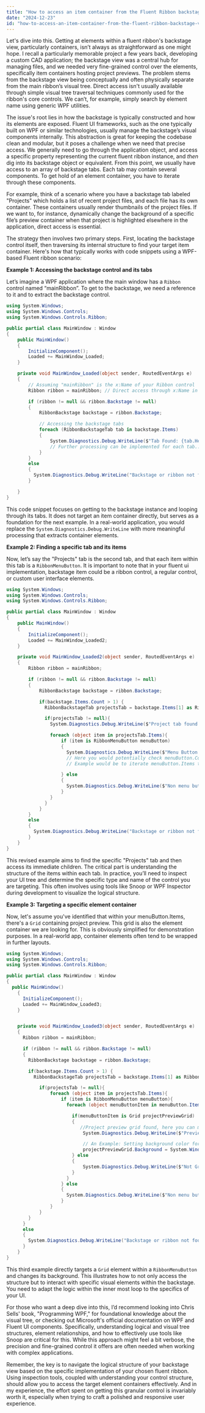 ```yaml
---
title: "How to access an item container from the Fluent Ribbon backstage view?"
date: "2024-12-23"
id: "how-to-access-an-item-container-from-the-fluent-ribbon-backstage-view"
---
```


Let's dive into this. Getting at elements within a fluent ribbon's backstage view, particularly containers, isn’t always as straightforward as one might hope. I recall a particularly memorable project a few years back, developing a custom CAD application; the backstage view was a central hub for managing files, and we needed very fine-grained control over the elements, specifically item containers hosting project previews. The problem stems from the backstage view being conceptually and often physically separate from the main ribbon’s visual tree. Direct access isn't usually available through simple visual tree traversal techniques commonly used for the ribbon's core controls. We can’t, for example, simply search by element name using generic WPF utilities.

The issue's root lies in how the backstage is typically constructed and how its elements are exposed. Fluent UI frameworks, such as the one typically built on WPF or similar technologies, usually manage the backstage’s visual components internally. This abstraction is great for keeping the codebase clean and modular, but it poses a challenge when we need that precise access. We generally need to go through the application object, and access a specific property representing the current fluent ribbon instance, and *then* dig into its backstage object or equivalent. From this point, we usually have access to an array of backstage tabs. Each tab may contain several components. To get hold of an element container, you have to iterate through these components.

For example, think of a scenario where you have a backstage tab labeled "Projects" which holds a list of recent project files, and each file has its own container. These containers usually render thumbnails of the project files. If we want to, for instance, dynamically change the background of a specific file’s preview container when that project is highlighted elsewhere in the application, direct access is essential.

The strategy then involves two primary steps. First, locating the backstage control itself, then traversing its internal structure to find your target item container. Here's how that typically works with code snippets using a WPF-based Fluent ribbon scenario:

**Example 1: Accessing the backstage control and its tabs**

Let’s imagine a WPF application where the main window has a `Ribbon` control named “mainRibbon”. To get to the backstage, we need a reference to it and to extract the backstage control.

```csharp
using System.Windows;
using System.Windows.Controls;
using System.Windows.Controls.Ribbon;

public partial class MainWindow : Window
{
    public MainWindow()
    {
        InitializeComponent();
        Loaded += MainWindow_Loaded;
    }

    private void MainWindow_Loaded(object sender, RoutedEventArgs e)
    {
        // Assuming "mainRibbon" is the x:Name of your Ribbon control
        Ribbon ribbon = mainRibbon; // Direct access through x:Name in this specific context.

        if (ribbon != null && ribbon.Backstage != null)
        {
            RibbonBackstage backstage = ribbon.Backstage;

            // Accessing the backstage tabs
            foreach (RibbonBackstageTab tab in backstage.Items)
            {
                System.Diagnostics.Debug.WriteLine($"Tab Found: {tab.Header}");
                // Further processing can be implemented for each tab...
            }
        }
        else
        {
          System.Diagnostics.Debug.WriteLine("Backstage or ribbon not found.");
        }

    }
}
```

This code snippet focuses on getting to the backstage instance and looping through its tabs. It does not target an item container directly, but serves as a foundation for the next example. In a real-world application, you would replace the `System.Diagnostics.Debug.WriteLine` with more meaningful processing that extracts container elements.

**Example 2: Finding a specific tab and its items**

Now, let’s say the "Projects" tab is the second tab, and that each item within this tab is a `RibbonMenuButton`. It is important to note that in your fluent ui implementation, backstage item could be a ribbon control, a regular control, or custom user interface elements.

```csharp
using System.Windows;
using System.Windows.Controls;
using System.Windows.Controls.Ribbon;

public partial class MainWindow : Window
{
    public MainWindow()
    {
        InitializeComponent();
        Loaded += MainWindow_Loaded2;
    }

    private void MainWindow_Loaded2(object sender, RoutedEventArgs e)
    {
        Ribbon ribbon = mainRibbon;

        if (ribbon != null && ribbon.Backstage != null)
        {
            RibbonBackstage backstage = ribbon.Backstage;

            if(backstage.Items.Count > 1) {
              RibbonBackstageTab projectsTab = backstage.Items[1] as RibbonBackstageTab;

              if(projectsTab != null){
                System.Diagnostics.Debug.WriteLine($"Project tab found: {projectsTab.Header}");

                foreach (object item in projectsTab.Items){
                    if (item is RibbonMenuButton menuButton)
                    {
                      System.Diagnostics.Debug.WriteLine($"Menu Button found:{menuButton.Header}");
                      // Here you would potentially check menuButton.Content and/or menuButton.Item to find your targeted element container based on your UI hierarchy and custom element structure
                      // Example would be to iterate menuButton.Items to find a given container, provided you had that layout.

                    } else
                    {
                      System.Diagnostics.Debug.WriteLine($"Non menu button item found:{item.GetType()}");
                    }
                }
              }
            }
        }
        else
        {
          System.Diagnostics.Debug.WriteLine("Backstage or ribbon not found.");
        }
    }
}
```

This revised example aims to find the specific "Projects" tab and then access its immediate children. The critical part is understanding the structure of the items within each tab. In practice, you’ll need to inspect your UI tree and determine the specific type and name of the control you are targeting. This often involves using tools like Snoop or WPF Inspector during development to visualize the logical structure.

**Example 3: Targeting a specific element container**

Now, let's assume you've identified that within your menuButton.Items, there's a `Grid` containing project preview. This grid is also the element container we are looking for. This is obviously simplified for demonstration purposes. In a real-world app, container elements often tend to be wrapped in further layouts.

```csharp
using System.Windows;
using System.Windows.Controls;
using System.Windows.Controls.Ribbon;

public partial class MainWindow : Window
{
  public MainWindow()
    {
      InitializeComponent();
      Loaded += MainWindow_Loaded3;
    }


    private void MainWindow_Loaded3(object sender, RoutedEventArgs e)
    {
      Ribbon ribbon = mainRibbon;

      if (ribbon != null && ribbon.Backstage != null)
      {
        RibbonBackstage backstage = ribbon.Backstage;

        if(backstage.Items.Count > 1) {
          RibbonBackstageTab projectsTab = backstage.Items[1] as RibbonBackstageTab;

            if(projectsTab != null){
                foreach (object item in projectsTab.Items){
                    if (item is RibbonMenuButton menuButton){
                      foreach (object menuButtonItem in menuButton.Items) {

                        if(menuButtonItem is Grid projectPreviewGrid)
                        {
                           //Project preview grid found, here you can manipulate it
                            System.Diagnostics.Debug.WriteLine($"Preview Container Grid found!:{projectPreviewGrid.Name}");

                            // An Example: Setting background color for demo purposes
                            projectPreviewGrid.Background = System.Windows.Media.Brushes.LightCoral;
                        } else
                        {
                            System.Diagnostics.Debug.WriteLine($"Not Grid item found:{menuButtonItem.GetType()}");
                        }
                      }
                    } else
                    {
                      System.Diagnostics.Debug.WriteLine($"Non menu button item found:{item.GetType()}");
                    }
                }
            }
        }
      }
      else
      {
        System.Diagnostics.Debug.WriteLine("Backstage or ribbon not found.");
      }
    }
}
```

This third example directly targets a `Grid` element within a `RibbonMenuButton` and changes its background. This illustrates how to not only access the structure but to interact with specific visual elements within the backstage. You need to adapt the logic within the inner most loop to the specifics of your UI.

For those who want a deep dive into this, I’d recommend looking into Chris Sells' book, "Programming WPF," for foundational knowledge about the visual tree, or checking out Microsoft's official documentation on WPF and Fluent UI components. Specifically, understanding logical and visual tree structures, element relationships, and how to effectively use tools like Snoop are critical for this. While this approach might feel a bit verbose, the precision and fine-grained control it offers are often needed when working with complex applications.

Remember, the key is to navigate the logical structure of your backstage view based on the specific implementation of your chosen fluent ribbon. Using inspection tools, coupled with understanding your control structure, should allow you to access the target element containers effectively. And in my experience, the effort spent on getting this granular control is invariably worth it, especially when trying to craft a polished and responsive user experience.
